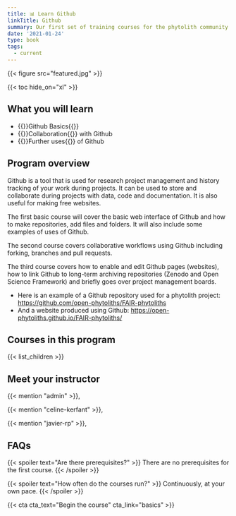 ```yaml
---
title: 📊 Learn Github
linkTitle: Github
summary: Our first set of training courses for the phytolith community happened in three sessions in Spring 2022. Here are all of the materials for these three sessions, so that you can work through them at your own pace. 
date: '2021-01-24'
type: book
tags:
  - current
---
```


{{< figure src="featured.jpg" >}}

{{< toc hide_on="xl" >}}

## What you will learn

- {{<hl>}}Github Basics{{</hl>}}
- {{<hl>}}Collaboration{{</hl>}} with Github
- {{<hl>}}Further uses{{</hl>}} of Github 

## Program overview
Github is a tool that is used for research project management and history tracking of your work during projects. It can be used to store and collaborate during projects with data, code and documentation. It is also useful for making free websites. 

The first basic course will cover the basic web interface of Github and how to make repositories, add files and folders. It will also include some examples of uses of Github.  

The second course covers collaborative workflows using Github including forking, branches and pull requests.

The third course covers how to enable and edit Github pages (websites), how to link Github to long-term archiving repositories (Zenodo and Open Science Framework) and briefly goes over project management boards.

* Here is an example of a Github repository used for a phytolith project: https://github.com/open-phytoliths/FAIR-phytoliths
* And a website produced using Github: https://open-phytoliths.github.io/FAIR-phytoliths/


## Courses in this program

{{< list_children >}}

## Meet your instructor

{{< mention "admin" >}},

{{< mention "celine-kerfant" >}},

{{< mention "javier-rp" >}},

## FAQs

{{< spoiler text="Are there prerequisites?" >}}
There are no prerequisites for the first course.
{{< /spoiler >}}

{{< spoiler text="How often do the courses run?" >}}
Continuously, at your own pace.
{{< /spoiler >}}

{{< cta cta_text="Begin the course" cta_link="basics" >}}
